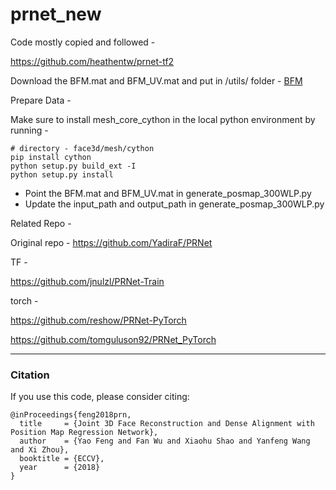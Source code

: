 # prnet_new

Code mostly copied and followed - 

https://github.com/heathentw/prnet-tf2



Download the BFM.mat and BFM_UV.mat and put in /utils/ folder -
[BFM](https://drive.google.com/file/d/1eQzpKKJJnc2MSBo7X-OTgyxibinQnMjL/view?usp=sharing)

Prepare Data - 

Make sure to install mesh_core_cython in the local python environment by running - 

```shell
# directory - face3d/mesh/cython
pip install cython 
python setup.py build_ext -I 
python setup.py install
```

* Point the BFM.mat and BFM_UV.mat in generate_posmap_300WLP.py
* Update the input_path and output_path in generate_posmap_300WLP.py

 


Related Repo - 

Original repo - https://github.com/YadiraF/PRNet 

TF - 

https://github.com/jnulzl/PRNet-Train


torch - 

https://github.com/reshow/PRNet-PyTorch

https://github.com/tomguluson92/PRNet_PyTorch


--------
### Citation

If you use this code, please consider citing:

```
@inProceedings{feng2018prn,
  title     = {Joint 3D Face Reconstruction and Dense Alignment with Position Map Regression Network},
  author    = {Yao Feng and Fan Wu and Xiaohu Shao and Yanfeng Wang and Xi Zhou},
  booktitle = {ECCV},
  year      = {2018}
}
```